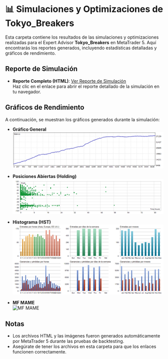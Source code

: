 # 📊 Simulaciones y Optimizaciones de Tokyo_Breakers

Esta carpeta contiene los resultados de las simulaciones y optimizaciones realizadas para el Expert Advisor **Tokyo_Breakers** en MetaTrader 5. Aquí encontrarás los reportes generados, incluyendo estadísticas detalladas y gráficos de rendimiento.

## Reporte de Simulación

- **Reporte Completo (HTML)**: [Ver Reporte de Simulación](ReportTester-550097663.html)  
  Haz clic en el enlace para abrir el reporte detallado de la simulación en tu navegador.

## Gráficos de Rendimiento

A continuación, se muestran los gráficos generados durante la simulación:

- **Gráfico General**  
  ![Gráfico General](ReportTester-550097663.png)

- **Posiciones Abiertas (Holding)**  
  ![Posiciones Abiertas](ReportTester-550097663-holding.png)

- **Histograma (HST)**  
  ![Histograma](ReportTester-550097663-hst.png)

- **MF MAME**  
  ![MF MAME](ReportTester-550097663-mfmame.png)

## Notas
- Los archivos HTML y las imágenes fueron generados automáticamente por MetaTrader 5 durante las pruebas de backtesting.
- Asegúrate de tener los archivos en esta carpeta para que los enlaces funcionen correctamente.